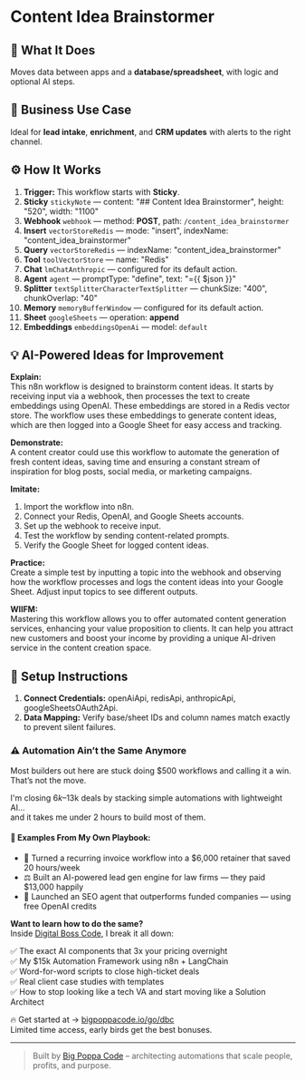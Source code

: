 # Content Idea Brainstormer
  ## 🚀 What It Does
  Moves data between apps and a **database/spreadsheet**, with logic and optional AI steps.
  
  ## 💼 Business Use Case
  Ideal for **lead intake**, **enrichment**, and **CRM updates** with alerts to the right channel.
  
  ## ⚙️ How It Works
  1. **Trigger:** This workflow starts with **Sticky**.
  2. **Sticky** `stickyNote` — content: "## Content Idea Brainstormer", height: "520", width: "1100"
3. **Webhook** `webhook` — method: **POST**, path: `/content_idea_brainstormer`
4. **Insert** `vectorStoreRedis` — mode: "insert", indexName: "content_idea_brainstormer"
5. **Query** `vectorStoreRedis` — indexName: "content_idea_brainstormer"
6. **Tool** `toolVectorStore` — name: "Redis"
7. **Chat** `lmChatAnthropic` — configured for its default action.
8. **Agent** `agent` — promptType: "define", text: "={{ $json }}"
9. **Splitter** `textSplitterCharacterTextSplitter` — chunkSize: "400", chunkOverlap: "40"
10. **Memory** `memoryBufferWindow` — configured for its default action.
11. **Sheet** `googleSheets` — operation: **append**
12. **Embeddings** `embeddingsOpenAi` — model: `default`
  
  ## 💡 AI-Powered Ideas for Improvement
  **Explain:**  
This n8n workflow is designed to brainstorm content ideas. It starts by receiving input via a webhook, then processes the text to create embeddings using OpenAI. These embeddings are stored in a Redis vector store. The workflow uses these embeddings to generate content ideas, which are then logged into a Google Sheet for easy access and tracking.

**Demonstrate:**  
A content creator could use this workflow to automate the generation of fresh content ideas, saving time and ensuring a constant stream of inspiration for blog posts, social media, or marketing campaigns.

**Imitate:**  
1. Import the workflow into n8n.
2. Connect your Redis, OpenAI, and Google Sheets accounts.
3. Set up the webhook to receive input.
4. Test the workflow by sending content-related prompts.
5. Verify the Google Sheet for logged content ideas.

**Practice:**  
Create a simple test by inputting a topic into the webhook and observing how the workflow processes and logs the content ideas into your Google Sheet. Adjust input topics to see different outputs.

**WIIFM:**  
Mastering this workflow allows you to offer automated content generation services, enhancing your value proposition to clients. It can help you attract new customers and boost your income by providing a unique AI-driven service in the content creation space.
  
  ## 🔧 Setup Instructions
  1. **Connect Credentials:** openAiApi, redisApi, anthropicApi, googleSheetsOAuth2Api.
2. **Data Mapping:** Verify base/sheet IDs and column names match exactly to prevent silent failures.
  
### ⚠️ Automation Ain’t the Same Anymore

Most builders out here are stuck doing $500 workflows and calling it a win.  
That’s not the move.  

I'm closing $6k–$13k deals by stacking simple automations with lightweight AI...  
and it takes me under 2 hours to build most of them.

#### 🧠 Examples From My Own Playbook:
- 🔁 Turned a recurring invoice workflow into a $6,000 retainer that saved 20 hours/week  
- ⚖️ Built an AI-powered lead gen engine for law firms — they paid $13,000 happily  
- 🚀 Launched an SEO agent that outperforms funded companies — using free OpenAI credits  

**Want to learn how to do the same?**  
Inside [Digital Boss Code](https://bigpoppacode.io/go/dbc), I break it all down:

✅ The exact AI components that 3x your pricing overnight  
✅ My $15k Automation Framework using n8n + LangChain  
✅ Word-for-word scripts to close high-ticket deals  
✅ Real client case studies with templates  
✅ How to stop looking like a tech VA and start moving like a Solution Architect  

🔥 Get started at → [bigpoppacode.io/go/dbc](https://bigpoppacode.io/go/dbc)  
Limited time access, early birds get the best bonuses.

---
> Built by [Big Poppa Code](https://bigpoppacode.io) – architecting automations that scale people, profits, and purpose.
  